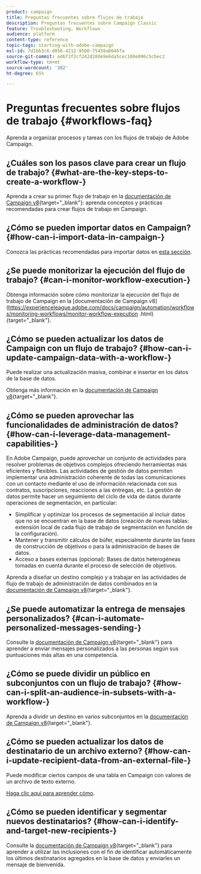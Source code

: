 ```yaml
---
product: campaign
title: Preguntas frecuentes sobre flujos de trabajo
description: Preguntas frecuentes sobre Campaign Classic
feature: Troubleshooting, Workflows
audience: platform
content-type: reference
topic-tags: starting-with-adobe-campaign
exl-id: 7d1bb3c6-d056-4212-9500-75459a0046fa
source-git-commit: ad6f3f2cf242d28de9e6da5cec100e096c5cbec2
workflow-type: tm+mt
source-wordcount: '382'
ht-degree: 65%

---
```


# Preguntas frecuentes sobre flujos de trabajo {#workflows-faq}



Aprenda a organizar procesos y tareas con los flujos de trabajo de Adobe Campaign.

## ¿Cuáles son los pasos clave para crear un flujo de trabajo? {#what-are-the-key-steps-to-create-a-workflow-}

Aprenda a crear su primer flujo de trabajo en la [documentación de Campaign v8](https://experienceleague.adobe.com/docs/campaign/automation/workflows/introduction/build-a-workflow.html?lang=es){target="_blank"}: aprenda conceptos y prácticas recomendadas para crear flujos de trabajo en Campaign.

## ¿Cómo se pueden importar datos en Campaign? {#how-can-i-import-data-in-campaign-}

Conozca las prácticas recomendadas para importar datos en [esta sección](../../platform/using/import-export-best-practices.md).

## ¿Se puede monitorizar la ejecución del flujo de trabajo? {#can-i-monitor-workflow-execution-}

Obtenga información sobre cómo monitorizar la ejecución del flujo de trabajo de Campaign en la [documentación de Campaign v8]&#x200B;(https://experienceleague.adobe.com/docs/campaign/automation/workflows/monitoring-workflows/monitor-workflow-execution
.html){target="_blank"}.

## ¿Cómo se pueden actualizar los datos de Campaign con un flujo de trabajo? {#how-can-i-update-campaign-data-with-a-workflow-}

Puede realizar una actualización masiva, combinar e insertar en los datos de la base de datos.

Obtenga más información en la [documentación de Campaign v8](https://experienceleague.adobe.com/docs/campaign/automation/workflows/wf-activities/targeting-activities/update-data.html){target="_blank"}.

## ¿Cómo se pueden aprovechar las funcionalidades de administración de datos? {#how-can-i-leverage-data-management-capabilities-}

En Adobe Campaign, puede aprovechar un conjunto de actividades para resolver problemas de objetivos complejos ofreciendo herramientas más eficientes y flexibles. Las actividades de gestión de datos permiten implementar una administración coherente de todas las comunicaciones con un contacto mediante el uso de información relacionada con sus contratos, suscripciones, reacciones a las entregas, etc. La gestión de datos permite hacer un seguimiento del ciclo de vida de datos durante operaciones de segmentación, en particular:

* Simplificar y optimizar los procesos de segmentación al incluir datos que no se encuentran en la base de datos (creación de nuevas tablas: extensión local de cada flujo de trabajo de segmentación en función de la configuración).
* Mantener y transmitir cálculos de búfer, especialmente durante las fases de construcción de objetivos o para la administración de bases de datos.
* Acceso a bases externas (opcional): Bases de datos heterogéneas tomadas en cuenta durante el proceso de selección de objetivos.

Aprenda a diseñar un destino complejo y a trabajar en las actividades de flujo de trabajo de administración de datos combinados en la [documentación de Campaign v8](https://experienceleague.adobe.com/docs/campaign/automation/workflows/introduction/wf-type/targeting-workflows.html){target="_blank"}.

## ¿Se puede automatizar la entrega de mensajes personalizados? {#can-i-automate-personalized-messages-sending-}

Consulte la [documentación de Campaign v8](https://experienceleague.adobe.com/docs/campaign/automation/workflows/use-cases/data-management/enrich-data.html?lang=es){target="_blank"} para aprender a enviar mensajes personalizados a las personas según sus puntuaciones más altas en una competencia.

## ¿Cómo se puede dividir un público en subconjuntos con un flujo de trabajo? {#how-can-i-split-an-audience-in-subsets-with-a-workflow-}

Aprenda a dividir un destino en varios subconjuntos en la [documentación de Campaign v8](https://experienceleague.adobe.com/docs/campaign/automation/workflows/wf-activities/targeting-activities/split.html){target="_blank"}.

## ¿Cómo se pueden actualizar los datos de destinatario de un archivo externo? {#how-can-i-update-recipient-data-from-an-external-file-}

Puede modificar ciertos campos de una tabla en Campaign con valores de un archivo de texto externo.

[Haga clic aquí para aprender cómo](../../platform/using/import-operations-samples.md#example--enrich-the-values-with-those-of-an-external-file).

## ¿Cómo se pueden identificar y segmentar nuevos destinatarios? {#how-can-i-identify-and-target-new-recipients-}

Consulte la [documentación de Campaign v8](https://experienceleague.adobe.com/docs/campaign/automation/workflows/use-cases/data-management/using-aggregates.html){target="_blank"} para aprender a utilizar las inclusiones con el fin de identificar automáticamente los últimos destinatarios agregados en la base de datos y enviarles un mensaje de bienvenida.
